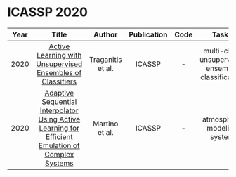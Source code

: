 # ICASSP 2020

| Year |                                                       Title                                                       |   Author    | Publication | Code | Tasks | Notes | Datasets| Notions |
|:----:|:-----------------------------------------------------------------------------------------------------------------:|:-----------:|:-----------:|:----:|:----:|:-----:|:-----:|:-----:|
| 2020 |                    [Active Learning with Unsupervised Ensembles of Classifiers](https://ieeexplore.ieee.org/document/9053945)                     | Traganitis et al. |   ICASSP    |  -   | multi-class unsupervised ensemble classification     |  `ENSEMBLES`, `Many Classifiers`, `None`, `Tra`, `Hard`     |   Dog dataset , Web dataset    |       |
| 2020 | [Adaptive Sequential Interpolator Using Active Learning for Efficient Emulation of Complex Systems](https://ieeexplore.ieee.org/document/9053372) |  Martino et al.   |  ICASSP    |  -   |   atmosphere modeling system   | `Uncertainty`, `DNNs`, `None`, `Tra`, `Hard`      | Toy Example       |       |
